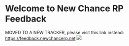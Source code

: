 # Welcome to New Chance RP Feedback

MOVED TO A NEW TRACKER, please visit this link instead: https://feedback.newchancerp.net
<a href="https://feedback.newchancerp.net"><img src="https://i.imgur.com/Whdxkkc.png"></a>

